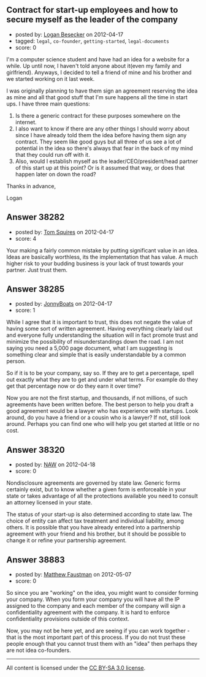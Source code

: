 ## Contract for start-up employees and how to secure myself as the leader of the company

- posted by: [Logan Besecker](https://stackexchange.com/users/-1/17539-logan-besecker) on 2012-04-17
- tagged: `legal`, `co-founder`, `getting-started`, `legal-documents`
- score: 0

I'm a computer science student and have had an idea for a website for a while.  Up until now, I haven't told anyone about it(even my family and girlfriend).  Anyways, I decided to tell a friend of mine and his brother and we started working on it last week.  

I was originally planning to have them sign an agreement reserving the idea as mine and all that good stuff that I'm sure happens all the time in start ups.  I have three main questions: 

 1. Is there a generic contract for these purposes somewhere on the internet.
 2. I also want to know if there are any other things I should worry
    about since I have already told them the idea before having them
    sign any contract.  They seem like good guys but all three of us see
    a lot of potential in the idea so there's always that fear in the
    back of my mind that they could run off with it.
 3. Also, would I establish myself as the leader/CEO/president/head partner of
    this start up at this point? Or is it assumed that way, or does that
    happen later on down the road?

Thanks in advance,

Logan


## Answer 38282

- posted by: [Tom Squires](https://stackexchange.com/users/-1/11392-tom-squires) on 2012-04-17
- score: 4

Your making a fairly common mistake by putting significant value in an idea. Ideas are basically worthless, its the implementation that has value. A much higher risk to your budding business is your lack of trust towards your partner. Just trust them.


## Answer 38285

- posted by: [JonnyBoats](https://stackexchange.com/users/-1/3100-jonnyboats) on 2012-04-17
- score: 1

While I agree that it is important to trust, this does not negate the value of having some sort of written agreement. Having everything clearly laid out and everyone fully understanding the situation will in fact promote trust and minimize the possibility of misunderstandings down the road. I am not saying you need a 5,000 page document, what I am suggesting is something clear and simple that is easily understandable by a common person.

So if it is to be your company, say so. If they are to get a percentage, spell out exactly what they are to get and under what terms. For example do they get that percentage now or do they earn it over time?

Now you are not the first startup, and thousands, if not millions, of such agreements have been written before. The best person to help you draft a good agreement would be a lawyer who has experience with startups.  Look around, do you have a friend or a cousin who is a lawyer? If not, still look around. Perhaps you can find one who will help you get started at little or no cost. 


## Answer 38320

- posted by: [NAW](https://stackexchange.com/users/-1/17556-naw) on 2012-04-18
- score: 0

Nondisclosure agreements are governed by state law.  Generic forms certainly exist, but to know whether a given form is enforceable in your state or takes advantage of all the protections available you need to consult an attorney licensed in your state.

The status of your start-up is also determined according to state law.  The choice of entity can affect tax treatment and individual liability, among others.  It is possible that you have already entered into a partnership agreement with your friend and his brother, but it should be possible to change it or refine your partnership agreement. 




## Answer 38883

- posted by: [Matthew Faustman](https://stackexchange.com/users/-1/17855-matthew-faustman) on 2012-05-07
- score: 0

So since you are "working" on the idea, you might want to consider forming your company. When you form your company you will have all the IP assigned to the company and each member of the company will sign a confidentiality agreement with the company. It is hard to enforce confidentiality provisions outside of this context.

Now, you may not be here yet, and are seeing if you can work together - that is the most important part of this process. If you do not trust these people enough that you cannot trust them with an "idea" then perhaps they are not idea co-founders.




---

All content is licensed under the [CC BY-SA 3.0 license](https://creativecommons.org/licenses/by-sa/3.0/).
